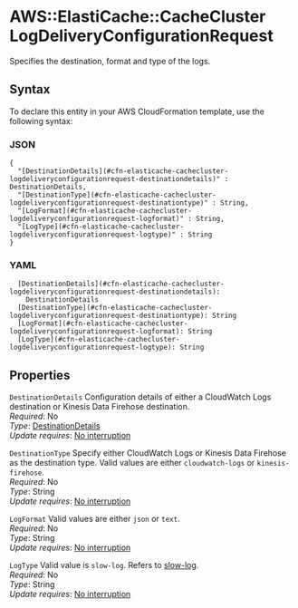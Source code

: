 # AWS::ElastiCache::CacheCluster LogDeliveryConfigurationRequest<a name="aws-properties-elasticache-cachecluster-logdeliveryconfigurationrequest"></a>

Specifies the destination, format and type of the logs\. 

## Syntax<a name="aws-properties-elasticache-cachecluster-logdeliveryconfigurationrequest-syntax"></a>

To declare this entity in your AWS CloudFormation template, use the following syntax:

### JSON<a name="aws-properties-elasticache-cachecluster-logdeliveryconfigurationrequest-syntax.json"></a>

```
{
  "[DestinationDetails](#cfn-elasticache-cachecluster-logdeliveryconfigurationrequest-destinationdetails)" : DestinationDetails,
  "[DestinationType](#cfn-elasticache-cachecluster-logdeliveryconfigurationrequest-destinationtype)" : String,
  "[LogFormat](#cfn-elasticache-cachecluster-logdeliveryconfigurationrequest-logformat)" : String,
  "[LogType](#cfn-elasticache-cachecluster-logdeliveryconfigurationrequest-logtype)" : String
}
```

### YAML<a name="aws-properties-elasticache-cachecluster-logdeliveryconfigurationrequest-syntax.yaml"></a>

```
  [DestinationDetails](#cfn-elasticache-cachecluster-logdeliveryconfigurationrequest-destinationdetails): 
    DestinationDetails
  [DestinationType](#cfn-elasticache-cachecluster-logdeliveryconfigurationrequest-destinationtype): String
  [LogFormat](#cfn-elasticache-cachecluster-logdeliveryconfigurationrequest-logformat): String
  [LogType](#cfn-elasticache-cachecluster-logdeliveryconfigurationrequest-logtype): String
```

## Properties<a name="aws-properties-elasticache-cachecluster-logdeliveryconfigurationrequest-properties"></a>

`DestinationDetails`  <a name="cfn-elasticache-cachecluster-logdeliveryconfigurationrequest-destinationdetails"></a>
Configuration details of either a CloudWatch Logs destination or Kinesis Data Firehose destination\.  
*Required*: No  
*Type*: [DestinationDetails](aws-properties-elasticache-cachecluster-destinationdetails.md)  
*Update requires*: [No interruption](https://docs.aws.amazon.com/AWSCloudFormation/latest/UserGuide/using-cfn-updating-stacks-update-behaviors.html#update-no-interrupt)

`DestinationType`  <a name="cfn-elasticache-cachecluster-logdeliveryconfigurationrequest-destinationtype"></a>
Specify either CloudWatch Logs or Kinesis Data Firehose as the destination type\. Valid values are either `cloudwatch-logs` or `kinesis-firehose`\.  
*Required*: No  
*Type*: String  
*Update requires*: [No interruption](https://docs.aws.amazon.com/AWSCloudFormation/latest/UserGuide/using-cfn-updating-stacks-update-behaviors.html#update-no-interrupt)

`LogFormat`  <a name="cfn-elasticache-cachecluster-logdeliveryconfigurationrequest-logformat"></a>
Valid values are either `json` or `text`\.  
*Required*: No  
*Type*: String  
*Update requires*: [No interruption](https://docs.aws.amazon.com/AWSCloudFormation/latest/UserGuide/using-cfn-updating-stacks-update-behaviors.html#update-no-interrupt)

`LogType`  <a name="cfn-elasticache-cachecluster-logdeliveryconfigurationrequest-logtype"></a>
Valid value is `slow-log`\. Refers to [slow\-log](https://redis.io/commands/slowlog)\.  
*Required*: No  
*Type*: String  
*Update requires*: [No interruption](https://docs.aws.amazon.com/AWSCloudFormation/latest/UserGuide/using-cfn-updating-stacks-update-behaviors.html#update-no-interrupt)